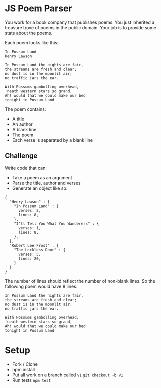 # JS Poem Parser

You work for a book company that publishes poems.  You just inherited a treasure trove of poems in the public domain.
Your job is to provide some stats about the poems.

Each poem looks like this:

```
In Possum Land
Henry Lawson

In Possum Land the nights are fair,
the streams are fresh and clear;
no dust is in the moonlit air;
no traffic jars the ear.

With Possums gambolling overhead,
'neath western stars so grand,
Ah! would that we could make our bed
tonight in Possum Land
```

The poem contains:

* A title
* An author
* A blank line
* The poem
* Each verse is separated by a blank line

## Challenge

Write code that can:

* Take a poem as an argument
* Parse the title, author and verses
* Generate an object like so:

```
{
  "Henry Lawson" : {
    "In Possum Land" : {
      verses: 2,
      lines: 8,
    },
    "I'll Tell You What You Wanderers" : {
      verses: 1,
      lines: 8,
    },
  },
  "Robert Lee Frost" : {
    "The Lockless Door" : {
      verses: 5,
      lines: 20,
    }
  }
}
```

The number of lines should reflect the number of non-blank lines.  So the following poem would have 8 lines:

```
In Possum Land the nights are fair,
the streams are fresh and clear;
no dust is in the moonlit air;
no traffic jars the ear.

With Possums gambolling overhead,
'neath western stars so grand,
Ah! would that we could make our bed
tonight in Possum Land
```

# Setup

* Fork / Clone
* npm install
* Put all work on a branch called `v1` `git checkout -b v1`
* Run tests `npm test`
